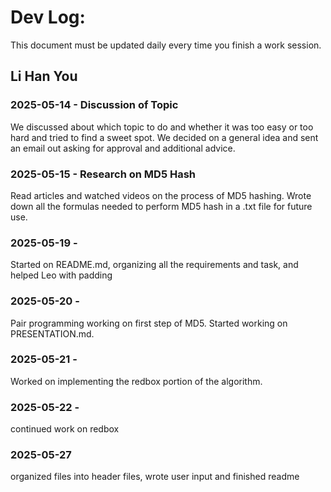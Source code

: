 # Dev Log:

This document must be updated daily every time you finish a work session.

## Li Han You

### 2025-05-14 - Discussion of Topic 
We discussed about which topic to do and whether it was too easy or too hard and tried to find a sweet spot.
We decided on a general idea and sent an email out asking for approval and additional advice.

### 2025-05-15 - Research on MD5 Hash
Read articles and watched videos on the process of MD5 hashing.
Wrote down all the formulas needed to perform MD5 hash in a .txt file for future use.

### 2025-05-19 -
Started on README.md, organizing all the requirements and task, and helped Leo with padding

### 2025-05-20 -
Pair programming working on first step of MD5.
Started working on PRESENTATION.md. 

### 2025-05-21 -
Worked on implementing the redbox portion of the algorithm.

### 2025-05-22 -
continued work on redbox

### 2025-05-27
organized files into header files, wrote user input and finished readme

